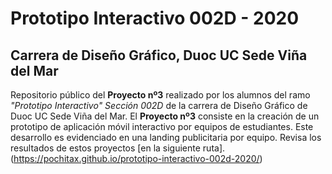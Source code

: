 # Prototipo Interactivo 002D - 2020
## Carrera de Diseño Gráfico, Duoc UC Sede Viña del Mar
Repositorio público del **Proyecto nº3** realizado por los alumnos del ramo *"Prototipo Interactivo" Sección 002D* de la carrera de Diseño Gráfico de Duoc UC Sede Viña del Mar.
El **Proyecto nº3** consiste en la creación de un prototipo de aplicación móvil interactivo por equipos de estudiantes. Este desarrollo es evidenciado en una landing publicitaria por equipo.
Revisa los resultados de estos proyectos [en la siguiente ruta]. (https://pochitax.github.io/prototipo-interactivo-002d-2020/)
